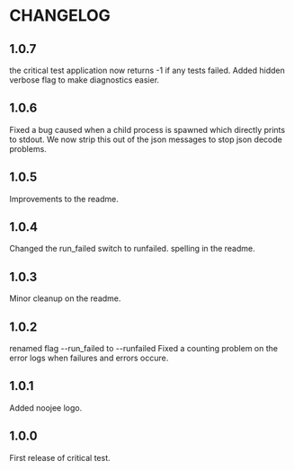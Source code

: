 # CHANGELOG

## 1.0.7

the critical test application now returns -1 if any tests failed. Added hidden verbose flag to make diagnostics easier.

## 1.0.6

Fixed a bug caused when a child process is spawned which directly prints to stdout. We now strip this out of the json messages to stop json decode problems.

## 1.0.5

Improvements to the readme.

## 1.0.4

Changed the run\_failed switch to runfailed. spelling in the readme.

## 1.0.3

Minor cleanup on the readme.

## 1.0.2

renamed flag --run\_failed to --runfailed Fixed a counting problem on the error logs when failures and errors occure.

## 1.0.1

Added noojee logo.

## 1.0.0

First release of critical test.

